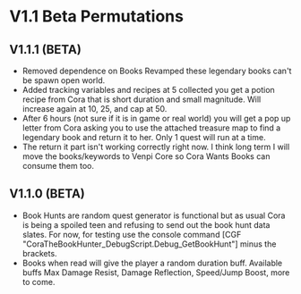 # V1.1 Beta Permutations

## V1.1.1 (BETA)
* Removed dependence on Books Revamped these legendary books can't be spawn open world. 
* Added tracking variables and recipes at 5 collected you get a potion recipe from Cora that is short duration and small magnitude. Will increase again at 10, 25, and cap at 50.
* After 6 hours (not sure if it is in game or real world) you will get a pop up letter from Cora asking you to use the attached treasure map to find a legendary book and return it to her. Only 1 quest will run at a time. 
* The return it part isn't working correctly right now. I think long term I will move the books/keywords to Venpi Core so Cora Wants Books can consume them too. 

## V1.1.0 (BETA)
* Book Hunts are random quest generator is functional but as usual Cora is being a spoiled teen and refusing to send out the book hunt data slates. For now, for testing use the console command [CGF "CoraTheBookHunter_DebugScript.Debug_GetBookHunt"] minus the brackets.
* Books when read will give the player a random duration buff. Available buffs Max Damage Resist, Damage Reflection, Speed/Jump Boost, more to come.
